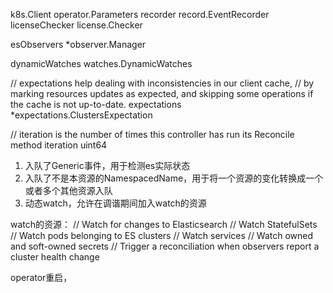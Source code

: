 


k8s.Client
operator.Parameters
recorder       record.EventRecorder
licenseChecker license.Checker

esObservers *observer.Manager

dynamicWatches watches.DynamicWatches

// expectations help dealing with inconsistencies in our client cache,
// by marking resources updates as expected, and skipping some operations if the cache is not up-to-date.
expectations *expectations.ClustersExpectation

// iteration is the number of times this controller has run its Reconcile method
iteration uint64


1. 入队了Generic事件，用于检测es实际状态
2. 入队了不是本资源的NamespacedName，用于将一个资源的变化转换成一个或者多个其他资源入队
3. 动态watch，允许在调谐期间加入watch的资源


watch的资源：
// Watch for changes to Elasticsearch
// Watch StatefulSets
// Watch pods belonging to ES clusters
// Watch services
// Watch owned and soft-owned secrets
// Trigger a reconciliation when observers report a cluster health change


operator重启，